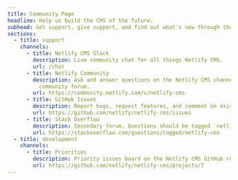 ```yaml
---
title: Community Page
headline: Help us build the CMS of the future.
subhead: Get support, give support, and find out what's new through the channels below.
sections:
  - title: support
    channels:
      - title: Netlify CMS Slack
        description: Live community chat for all things Netlify CMS.
        url: /chat
      - title: Netlify Community
        description: Ask and answer questions on the Netlify CMS channel of the Netlify
          community forum.
        url: https://community.netlify.com/c/netlify-cms
      - title: GitHub Issues
        description: Report bugs, request features, and comment on existing issues.
        url: https://github.com/netlify/netlify-cms/issues
      - title: Stack Overflow
        description: Secondary forum. Questions should be tagged `netlify-cms`.
        url: https://stackoverflow.com/questions/tagged/netlify-cms
  - title: development
    channels:
      - title: Priorities
        description: Priority issues board on the Netlify CMS GitHub repo.
        url: https://github.com/netlify/netlify-cms/projects/7
---
```

